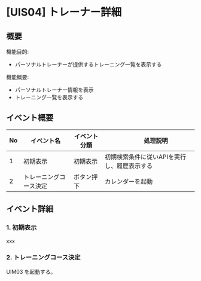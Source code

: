 # [UIS04] トレーナー詳細

## 概要

機能目的:

- パーソナルトレーナーが提供するトレーニング一覧を表示する

機能概要:

- パーソナルトレーナー情報を表示
- トレーニング一覧を表示する

## イベント概要

| No | イベント名                              | イベント分類 | 　  　 処理説明                                                                                                              |
|--- |-----------------------------------------|---------------|------------------------------------------------|
| 1  | 初期表示                                |  初期表示     | 初期検索条件に従いAPIを実行し、履歴表示する  |
| 2  | トレーニングコース決定                                |  ボタン押下   | カレンダーを起動 |

## イベント詳細

### 1. 初期表示

xxx

### 2. トレーニングコース決定

UIM03 を起動する。
